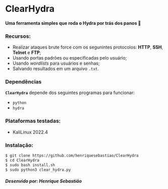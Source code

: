 # ClearHydra
#### Uma ferramenta simples que roda o Hydra por trás dos panos 🐲

### Recursos:
- Realizar ataques brute force com os segunintes protocolos: **HTTP**, **SSH**, **Telnet** e **FTP**;
- Usando portas padrões ou especificadas pelo usuário;
- Usando *wordlists* para usuários e senhas;
- Salvando resultados em um arquivo `.txt`.

### Dependências
**`ClearHydra`** depende dos seguintes programas para funcionar:
- `python`
- `hydra`

### Plataformas testadas:
- KaliLinux 2022.4

### Instalação:
```bash
$ git clone https://github.com/henriquesebastiao/ClearHydra
$ cd ClearHydra
$ sudo bash install.sh
$ sudo python3 clear_hydra.py
```

##### Desenvido por: *Henrique Sebastião*
